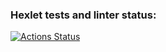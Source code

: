 ### Hexlet tests and linter status:
[![Actions Status](https://github.com/shapurid/php-project-lvl1/workflows/hexlet-check/badge.svg)](https://github.com/shapurid/php-project-lvl1/actions)